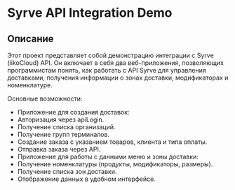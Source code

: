 # Syrve API Integration Demo

## Описание
Этот проект представляет собой демонстрацию интеграции с Syrve (iikoCloud) API. Он включает в себя два веб-приложения, позволяющих программистам понять, как работать с API Syrve для управления доставками, получения информации о зонах доставки, модификаторах и номенклатуре.

Основные возможности:

- Приложение для создания доставок:
- Авторизация через apiLogin.
- Получение списка организаций.
- Получение групп терминалов.
- Создание заказа с указанием товаров, клиента и типа оплаты.
- Отправка заказа через API.
- Приложение для работы с данными меню и зоны доставки:
- Получение номенклатуры (продукты, модификаторы, размеры).
- Получение списка зон доставки.
- Отображение данных в удобном интерфейсе.








